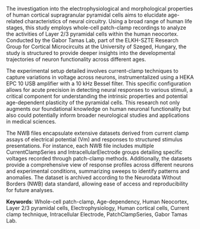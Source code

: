 The investigation into the electrophysiological and morphological properties of human cortical supragranular pyramidal cells aims to elucidate age-related characteristics of neural circuitry. Using a broad range of human life stages, this study employs whole-cell patch-clamp recordings to analyze the activities of Layer 2/3 pyramidal cells within the human neocortex. Conducted by the Gabor Tamas Lab, part of the ELKH-SZTE Research Group for Cortical Microcircuits at the University of Szeged, Hungary, the study is structured to provide deeper insights into the developmental trajectories of neuron functionality across different ages.

The experimental setup detailed involves current-clamp techniques to capture variations in voltage across neurons, instrumentalized using a HEKA EPC 10 USB amplifier with a 10 kHz Bessel filter. This specific configuration allows for acute precision in detecting neural responses to various stimuli, a critical component for understanding the intrinsic properties and potential age-dependent plasticity of the pyramidal cells. This research not only augments our foundational knowledge on human neuronal functionality but also could potentially inform broader neurological studies and applications in medical sciences.

The NWB files encapsulate extensive datasets derived from current clamp assays of electrical potential (Vm) and responses to structured stimulus presentations. For instance, each NWB file includes multiple CurrentClampSeries and IntracellularElectrode groups detailing specific voltages recorded through patch-clamp methods. Additionally, the datasets provide a comprehensive view of response profiles across different neurons and experimental conditions, summarizing sweeps to identify patterns and anomalies. The dataset is archived according to the Neurodata Without Borders (NWB) data standard, allowing ease of access and reproducibility for future analyses.

**Keywords**: Whole-cell patch-clamp, Age-dependency, Human Neocortex, Layer 2/3 pyramidal cells, Electrophysiology, Human cortical cells, Current clamp technique, Intracellular Electrode, PatchClampSeries, Gabor Tamas Lab.